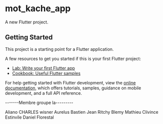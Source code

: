 # mot_kache_app

A new Flutter project.

## Getting Started

This project is a starting point for a Flutter application.

A few resources to get you started if this is your first Flutter project:

- [Lab: Write your first Flutter app](https://docs.flutter.dev/get-started/codelab)
- [Cookbook: Useful Flutter samples](https://docs.flutter.dev/cookbook)

For help getting started with Flutter development, view the
[online documentation](https://docs.flutter.dev/), which offers tutorials,
samples, guidance on mobile development, and a full API reference.



-------Membre groupe la---------


Aliano CHARLES
wisner Aurelus
Bastien Jean Ritchy
Blemy Mathieu 
Clivince Estinvile 
Daniel Florestal